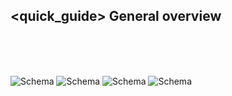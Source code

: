 ## <quick_guide> General overview
<br><br><br>

![Schema](http://static.energysistem.com/images/manuals/42360/599add06be949.jpg) 
![Schema](http://static.energysistem.com/images/manuals/42360/599adeabbd50b.jpg)
![Schema](http://static.energysistem.com/images/manuals/42360/599adeb089a6b.jpg) 
![Schema](http://static.energysistem.com/images/manuals/42360/599ae41c24878.jpg)
